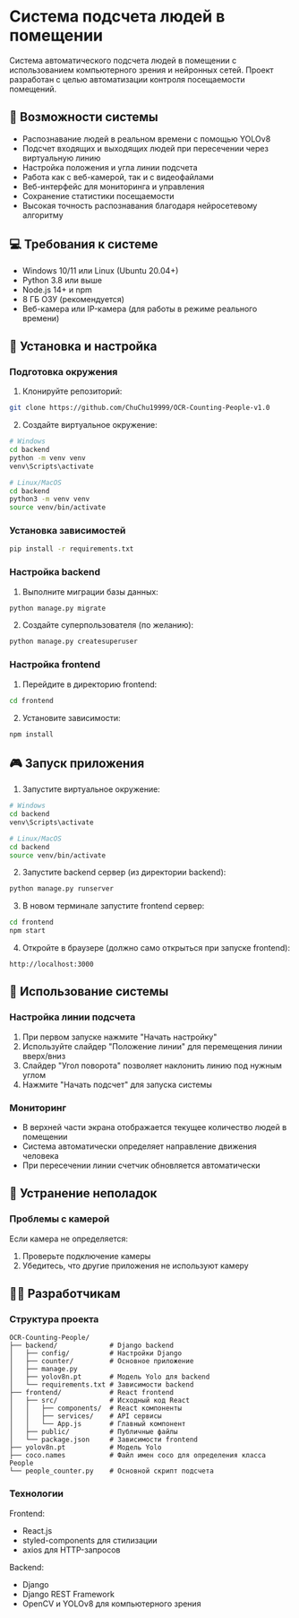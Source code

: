 # Система подсчета людей в помещении

Система автоматического подсчета людей в помещении с использованием компьютерного зрения и нейронных сетей. Проект разработан с целью автоматизации контроля посещаемости помещений.

## 🎯 Возможности системы

- Распознавание людей в реальном времени с помощью YOLOv8
- Подсчет входящих и выходящих людей при пересечении через виртуальную линию
- Настройка положения и угла линии подсчета
- Работа как с веб-камерой, так и с видеофайлами
- Веб-интерфейс для мониторинга и управления
- Сохранение статистики посещаемости
- Высокая точность распознавания благодаря нейросетевому алгоритму

## 💻 Требования к системе

- Windows 10/11 или Linux (Ubuntu 20.04+)
- Python 3.8 или выше
- Node.js 14+ и npm
- 8 ГБ ОЗУ (рекомендуется)
- Веб-камера или IP-камера (для работы в режиме реального времени)

## 🚀 Установка и настройка

### Подготовка окружения

1. Клонируйте репозиторий:
```bash
git clone https://github.com/ChuChu19999/OCR-Counting-People-v1.0
```

2. Создайте виртуальное окружение:
```bash
# Windows
cd backend
python -m venv venv
venv\Scripts\activate

# Linux/MacOS
cd backend
python3 -m venv venv
source venv/bin/activate
```

### Установка зависимостей

```bash
pip install -r requirements.txt
```

### Настройка backend

1. Выполните миграции базы данных:
```bash
python manage.py migrate
```

2. Создайте суперпользователя (по желанию):
```bash
python manage.py createsuperuser
```

### Настройка frontend

1. Перейдите в директорию frontend:
```bash
cd frontend
```

2. Установите зависимости:
```bash
npm install
```

## 🎮 Запуск приложения

1. Запустите виртуальное окружение:
```bash
# Windows
cd backend
venv\Scripts\activate

# Linux/MacOS
cd backend
source venv/bin/activate
```

2. Запустите backend сервер (из директории backend):
```bash
python manage.py runserver
```

3. В новом терминале запустите frontend сервер:
```bash
cd frontend
npm start
```

4. Откройте в браузере (должно само открыться при запуске frontend):
```
http://localhost:3000
```

## 📖 Использование системы

### Настройка линии подсчета

1. При первом запуске нажмите "Начать настройку"
2. Используйте слайдер "Положение линии" для перемещения линии вверх/вниз
3. Слайдер "Угол поворота" позволяет наклонить линию под нужным углом
4. Нажмите "Начать подсчет" для запуска системы

### Мониторинг

- В верхней части экрана отображается текущее количество людей в помещении
- Система автоматически определяет направление движения человека
- При пересечении линии счетчик обновляется автоматически

## 🔧 Устранение неполадок

### Проблемы с камерой

Если камера не определяется:
1. Проверьте подключение камеры
2. Убедитесь, что другие приложения не используют камеру

## 👨‍💻 Разработчикам

### Структура проекта

```
OCR-Counting-People/
├── backend/             # Django backend
│   ├── config/          # Настройки Django
│   ├── counter/         # Основное приложение
│   ├── manage.py
│   ├── yolov8n.pt       # Модель Yolo для backend
│   └── requirements.txt # Зависимости backend
├── frontend/            # React frontend
│   ├── src/             # Исходный код React
│   │   ├── components/  # React компоненты
│   │   ├── services/    # API сервисы
│   │   └── App.js       # Главный компонент
│   ├── public/          # Публичные файлы
│   └── package.json     # Зависимости frontend
├── yolov8n.pt           # Модель Yolo
├── coco.names           # Файл имен coco для определения класса People
└── people_counter.py    # Основной скрипт подсчета
```

### Технологии

Frontend:
- React.js
- styled-components для стилизации
- axios для HTTP-запросов

Backend:
- Django
- Django REST Framework
- OpenCV и YOLOv8 для компьютерного зрения
